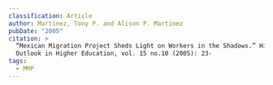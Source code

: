 ```yaml
---
classification: Article
author: Martinez, Tony P. and Alison P. Martinez
pubDate: "2005"
citation: >
  “Mexican Migration Project Sheds Light on Workers in the Shadows.” Hispanic
  Outlook in Higher Education, vol. 15 no.10 (2005): 23-
tags:
  - MMP
---
```

